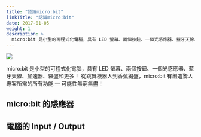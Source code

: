 ```yaml
---
title: "認識micro:bit"
linkTitle: "認識micro:bit"
date: 2017-01-05
weight: 1
description: >
  micro:bit 是小型的可程式化電腦，具有 LED 螢幕、兩個按鈕、一個光感應器、藍牙天線、加速器、羅盤和更多！ 從跳舞機器人到香蕉鍵盤，micro:bit 有創造驚人專案所需的所有功能 — 可能性無窮無盡！
---
```


![](https://i.imgur.com/bhgX7Ni.jpg)

micro:bit 是小型的可程式化電腦，具有 LED 螢幕、兩個按鈕、一個光感應器、藍牙天線、加速器、羅盤和更多！ 從跳舞機器人到香蕉鍵盤，micro:bit 有創造驚人專案所需的所有功能 — 可能性無窮無盡！

## micro:bit 的感應器

## 電腦的 Input / Output
